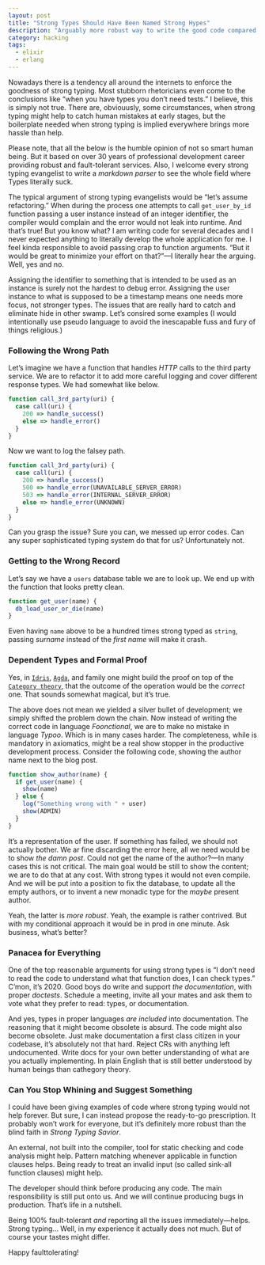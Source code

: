 ```yaml
---
layout: post
title: "Strong Types Should Have Been Named Strong Hypes"
description: "Arguably more robust way to write the good code compared to Strong Typing hype"
category: hacking
tags:
  - elixir
  - erlang
---
```


Nowadays there is a tendency all around the internets to enforce the goodness of strong typing. Most stubborn rhetoricians even come to the conclusions like “when you have types you don’t need tests.” I believe, this is simply not true. There are, obviouusly, some circumstances, when strong typing might help to catch human mistakes at early stages, but the boilerplate needed when strong typing is implied everywhere brings more hassle than help.

Please note, that all the below is the humble opinion of not so smart human being. But it based on over 30 years of professional development career providing robust and fault-tolerant services. Also, I welcome every strong typing evangelist to write a _markdown parser_ to see the whole field where Types literally suck.

The typical argument of strong typing evangelists would be “let’s assume refactoring.” When during the process one attempts to call `get_user_by_id` function passing a user instance instead of an integer identifier, the compiler would complain and the error would not leak into runtime. And that’s true! But you know what? I am writing code for several decades and I never expected anything to literally develop the whole application for me. I feel kinda responsible to avoid passing crap to function arguments. “But it would be great to minimize your effort on that?”—I literally hear the arguing. Well, yes and no.

Assigning the identifier to something that is intended to be used as an instance is surely not the hardest to debug error. Assigning the user instance to what is supposed to be a timestamp means one needs more focus, not stronger types. The issues that are really hard to catch and eliminate hide in other swamp. Let’s consired some examples (I would intentionally use pseudo language to avoid the inescapable fuss and fury of things religious.)

### Following the Wrong Path

Let’s imagine we have a function that handles _HTTP_ calls to the third party service. We are to refactor it to add more careful logging and cover different response types. We had somewhat like below.

```js
function call_3rd_party(uri) {
  case call(uri) {
    200 => handle_success()
    else => handle_error()
  }
}
```

Now we want to log the falsey path. 

```js
function call_3rd_party(uri) {
  case call(uri) {
    200 => handle_success()
    500 => handle_error(UNAVAILABLE_SERVER_ERROR)
    503 => handle_error(INTERNAL_SERVER_ERROR)
    else => handle_error(UNKNOWN)
  }
}
```

Can you grasp the issue? Sure you can, we messed up error codes. Can any super sophisticated typing system do that for us? Unfortunately not.

### Getting to the Wrong Record

Let’s say we have a `users` database table we are to look up. We end up with the function that looks pretty clean.

```js
function get_user(name) {
  db_load_user_or_die(name)
}
```

Even having `name` above to be a hundred times strong typed as `string`, passing _surname_ instead of the _first name_ will make it crash.

### Dependent Types and Formal Proof

Yes, in [`Idris`](https://www.idris-lang.org/), [`Agda`](https://wiki.portal.chalmers.se/agda/pmwiki.php), and family one might build the proof on top of the [`Category theory`](https://en.m.wikipedia.org/wiki/Category_theory), that the outcome of the operation would be the _correct_ one. That sounds somewhat magical, but it’s true.

The above does not mean we yielded a silver bullet of development; we simply shifted the problem down the chain. Now instead of writing the correct code in language _Foonctional_, we are to make no mistake in language _Typoo_. Which is in many cases harder. The completeness, while is mandatory in axiomatics, might be a real show stopper in the productive development process. Consider the following code, showing the author name next to the blog post. 

```js
function show_author(name) {
  if get_user(name) {
    show(name)
  } else {
    log("Something wrong with " + user)
    show(ADMIN)
  }
}
```

It’s a representation of the user. If something has failed, we should not actually bother. We ar fine discarding the error here, all we need would be to show _the damn post_. Could not get the name of the author?—In many cases this is not critical. The main goal would be still to show the content; we are to do that at any cost. With strong types it would not even compile. And we will be put into a position to fix the database, to update all the empty authors, or to invent a new monadic type for the _maybe_ present author.

Yeah, the latter is _more robust_. Yeah, the example is rather contrived. But with my conditional approach it would be in prod in one minute. Ask business, what’s better?

### Panacea for Everything

One of the top reasonable arguments for using strong types is “I don’t need to read the code to understand what that function does, I can check types.” C’mon, it’s 2020. Good boys do write and support _the documentation_, with proper _doctests_. Schedule a meeting, invite all your mates and ask them to vote what they prefer to read: types, or documentation.

And yes, types in proper languages _are included_ into documentation. The reasoning that it might become obsolete is absurd. The code might also become obsolete. Just make documentation a first class citizen in your codebase, it’s absolutely not that hard. Reject CRs with anything left undocumented. Write docs for your own better understanding of what are you actually implementing. In plain English that is still better understood by human beings than cathegory theory.

### Can You Stop Whining and Suggest Something

I could have been giving examples of code where strong typing would not help forever. But sure, I can instead propose the ready-to-go prescription. It probably won’t work for everyone, but it’s definitely more robust than the blind faith in _Strong Typing Savior_.

An external, not built into the compiler, tool for static checking and code analysis might help. Pattern matching whenever applicable in function clauses helps. Being ready to treat an invalid input (so called sink-all function clauses) might help.

The developer should think before producing any code. The main responsibility is still put onto us. And we will continue producing bugs in production. That’s life in a nutshell.

Being 100% fault-tolerant _and_ reporting all the issues immediately—helps. Strong typing... Well, in my experience it actually does not much. But of course your tastes might differ.

Happy faulttolerating!
